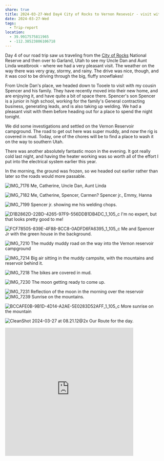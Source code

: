 ```yaml
---
share: true
title: 2024-03-27-Wed Day4 City of Rocks to Vernon Resevoir - visit with uncle Dan Aunt Linda and cousin spencer
date: 2024-03-27-Wed
tags:
  - Trip-report
location:
  - 39.9917575811965
  - -112.38523806106718
---
```


Day 4 of our road trip saw us traveling from the [City of Rocks](https://www.nps.gov/ciro/index.htm) National Reserve and then over to Garland, Utah to see my Uncle Dan and Aunt Linda weatbrook - where we had a very pleasant visit.  The weather on the way there was very gray, stormy, and rainy.  The drive was nice, though, and it was cool to be driving through the big, fluffy snowflakes!

From Uncle Dan's place, we headed down to Tooele to visit with my cousin Spencer and his family.   They have recently moved into their new home, and are enjoying it, and have quite a bit of space there.   Spencer's son Spencer is a junior in high school, working for the family's General contracting business, generating leads, and is also taking up welding.   We had a pleasant visit with them before heading out for a place to spend the night tonight.  


We did some investigations and settled on the Vernon Reservoir campground.    The road to get out here was super muddy, and now the rig is covered in mud.  Today, one of the chores will be to find a place to wash it on the way to southern Utah.

There was another absolutely fantastic moon in the evening.  It got really cold last night, and having the heater working was so worth all of the effort I put into the electrical system earlier this year.

In the morning, the ground was frozen, so we headed out earlier rather than later so the roads would more passable.

![IMG_7176](../attachments/IMG_7176.jpeg)
Me, Catherine, Uncle Dan, Aunt Linda

![IMG_7182](../attachments/IMG_7182.jpeg)
Me, Catherine, Spencer, Carmen? Spencer jr., Emmy, Hanna


![IMG_7199](../attachments/IMG_7199.jpeg)
Spencer jr. showing me his welding chops.

![D1B2862D-22BD-4265-97F9-556DDB1DB4DC_1_105_c](../attachments/D1B2862D-22BD-4265-97F9-556DDB1DB4DC_1_105_c.jpeg)
I'm no expert, but that looks pretty good to me!

![FCF78505-839E-4F88-8CC8-0ADFD6FA6395_1_105_c](../attachments/FCF78505-839E-4F88-8CC8-0ADFD6FA6395_1_105_c.jpeg)
Me and Spencer Jr with the green house in the background.

![IMG_7210](../attachments/IMG_7210.jpeg)
The muddy muddy road on the way into the Vernon reservoir campground

![IMG_7214](../attachments/IMG_7214.jpeg)
Big air sitting in the muddy campsite, with the mountains and reservoir behind it.


![IMG_7218](../attachments/IMG_7218.jpeg)
The bikes are covered in mud.


![IMG_7230](../attachments/IMG_7230.jpeg)
The moon getting ready to come up.

![IMG_7231](../attachments/IMG_7231.jpeg)
Reflection of the moon in the morning over the reservoir
![IMG_7239](../attachments/IMG_7239.jpeg)
Sunrise on the mountains.

![BCCAFE0B-9B1D-4D14-A2AE-5E0283D52AFF_1_105_c](../attachments/BCCAFE0B-9B1D-4D14-A2AE-5E0283D52AFF_1_105_c.jpeg)
More sunrise on the mountain

![CleanShot 2024-03-27 at 08.21.12@2x](../attachments/CleanShot%202024-03-27%20at%2008.21.12@2x.png)
Our Route for the day.

<iframe src="https://www.gaiagps.com/public/kznwqmohCQdm5gltfcsu0mOk/?embed=True" style="border:none; overflow-y: hidden; background-color:white; min-width: 320px; max-width:420px; width:100%; height: 420px;" seamless />


